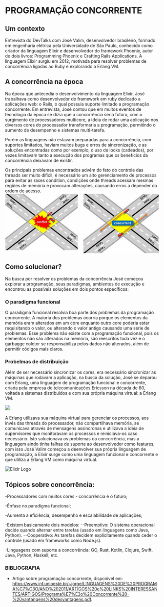# PROGRAMAÇÃO CONCORRENTE 
## Um contexto

Entrevista do DevTalks com José Valim, desenvolvedor brasileiro, formado em engenharia elétrica pela Universidade de São Paulo, conhecido como criador da linguagem Elixir e desenvolvedor do framework Phoenix, autor de dois livros: Programming Phoenix e Crafting Rails Applications.
A linguagem Elixir surgiu em 2012, motivada para resolver problemas de concorrência ligadas ao Ruby e explorando a Erlang VM.

## A concorrência na época

Na época que antecedia o desenvolvimento da linguagem Elixir, José trabalhava como desenvolvedor do framework em ruby dedicado a aplicações web: o Rails, o qual possuia suporte limitado a programação concorrente.
Em entrevista, José contou que em muitos eventos de tecnologia da época se dizia que a concorrência seria futuro, com o surgimento de processadores multicore, a ideia de rodar uma aplicação nos diversos cores do processador transformaria a programação, permitindo o aumento de desempenho e sistemas multi-tarefa.

Porém as linguagens não estavam preparadas para a concorrência, com suportes limitados, haviam muitos bugs e erros de sincronização, e as soluções encontradas como por exemplo, o uso de locks (cadeados), por vezes limitavam tanto a execução dos programas que os benefícios da concorrência deixavam de existir.

Os principais problemas encontrados advém do fato do controle das threads ser muito difícil, é necessário um alto gerenciamento de processos para evitar as races condition, condições onde threads acessam mesmas regiões de memória e provocam alterações, causando erros a depender da ordem de acesso.
![](https://raw.githubusercontent.com/AndreaInfUFSM/elc117-2024b/main/classes/22/img/The-conflict-and-concurrent-lanes.jpeg)

## Como solucionar?

Na busca por resolver os problemas da concorrência José começou explorar a programação, seus paradigmas, ambientes de execução e encontrou as possíveis soluções em dois pontos específicos:


### O paradigma funcional

O paradigma funcional resolvia boa parte dos problemas da programação concorrente. A maioria dos problemas ocorria porque os elementos da memória eram alterados em um core enquanto outro core poderia estar requisitando o valor, ou alterando o valor antigo causando uma série de problemas. Esse problema não existe com a programação funcional, pois os elementos não são alterados na memória, são reescritos toda vez e o garbagge coletor se responsabiliza pelos dados não alterados, além de permitir códigos mais claros.

### Probelmas de distribuição 

Além de ser necessário sincronizar os cores, era necessário sincronizar as máquinas que rodavam a aplicação, na busca da solução, José se deparou com Erlang, uma linguagem de programação funcional e concorrente, criada pela empresa de telecomunicações Ericsson na década de 80, voltada a sistemas distribuidos e com sua própria máquina virtual: a Erlang VM.

![](https://pt.wikipedia.org/wiki/Ficheiro:Erlang_logo.png)

A Erlang utilizava sua máquina virtual para gerenciar os processos, aos invés das threads do processador, não compartilhava memória, se comunicava através de mensagens assincronas e utilizava a ideia de supervisores que monitoravam os processos e reiniciava-os caso necessário. 
Isto solucionava os problemas da concorrência, mas a linguagem aindo tinha falhas de suporte ao desenvolvedor como features, com isso José Valim começou a deenvolver sua própria linguagem de programação, a Elixir surge como uma linguagem funcional e concorrente e que utiliza a Erlang VM como máquina virtual.

<img src="https://upload.wikimedia.org/wikipedia/commons/9/92/Official_Elixir_logo.png" alt="Elixir Logo" width="150">


## Tópicos sobre concorrência:

-Processadores com muitos cores - concorrência é o futuro;

-Ênfase no paradigma funcional;

-Aumenta a eficiência, desempenho e escalabilidade de aplicações;

-Existem basicamente dois modelos:
--Preemptivo: O sistema operacional decide quando alternar entre tarefas (usado em linguagens como Java, Python).
--Cooperativo: As tarefas decidem explicitamente quando ceder o controle (usado em frameworks como Node.js).

-Linguagens com suporte a concorrência: GO, Rust, Kotlin, Clojure, Swift, Java, Python, Haskell, etc.

### BIBLIOGRAFIA
- Artigo sobre programação concorrente, disponível em:
https://www.inf.unioeste.br/~jorge/LINGUAGENS%20DE%20PROGRAMA%C7%C3O/ANO%202011/ARTIGOS%20e%20LINKS%20INTERESSANTES/ARTIGOS/Programa%E7%E3o%20Concorrente%20-%20vantangens%20desvantagens.pdf.
